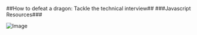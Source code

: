 ##How to defeat a dragon: Tackle the technical interview##
###Javascript Resources###

![Image](src)

